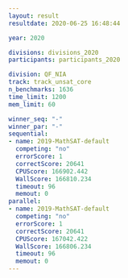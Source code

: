 ```yaml
---
layout: result
resultdate: 2020-06-25 16:48:44

year: 2020

divisions: divisions_2020
participants: participants_2020

division: QF_NIA
track: track_unsat_core
n_benchmarks: 1636
time_limit: 1200
mem_limit: 60

winner_seq: "-"
winner_par: "-"
sequential:
- name: 2019-MathSAT-default
  competing: "no"
  errorScore: 1
  correctScore: 20641
  CPUScore: 166902.442
  WallScore: 166810.234
  timeout: 96
  memout: 0
parallel:
- name: 2019-MathSAT-default
  competing: "no"
  errorScore: 1
  correctScore: 20641
  CPUScore: 167042.422
  WallScore: 166806.234
  timeout: 96
  memout: 0
---
```

